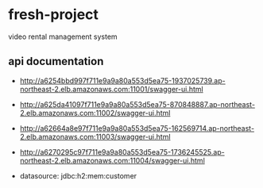 # fresh-project
video rental management system

## api documentation
- http://a6254bbd997f711e9a9a80a553d5ea75-1937025739.ap-northeast-2.elb.amazonaws.com:11001/swagger-ui.html
- http://a625da41097f711e9a9a80a553d5ea75-870848887.ap-northeast-2.elb.amazonaws.com:11002/swagger-ui.html
- http://a62664a8e97f711e9a9a80a553d5ea75-162569714.ap-northeast-2.elb.amazonaws.com:11003/swagger-ui.html
- http://a6270295c97f711e9a9a80a553d5ea75-1736245525.ap-northeast-2.elb.amazonaws.com:11004/swagger-ui.html

- datasource: jdbc:h2:mem:customer